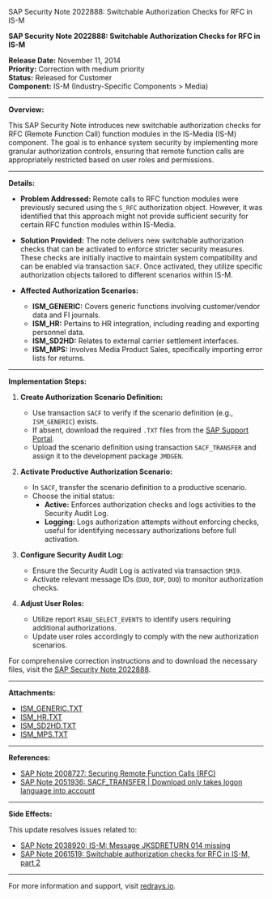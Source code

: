 SAP Security Note 2022888: Switchable Authorization Checks for RFC in IS-M

**SAP Security Note 2022888: Switchable Authorization Checks for RFC in IS-M**

**Release Date:** November 11, 2014  
**Priority:** Correction with medium priority  
**Status:** Released for Customer  
**Component:** IS-M (Industry-Specific Components > Media)  

---

**Overview:**

This SAP Security Note introduces new switchable authorization checks for RFC (Remote Function Call) function modules in the IS-Media (IS-M) component. The goal is to enhance system security by implementing more granular authorization controls, ensuring that remote function calls are appropriately restricted based on user roles and permissions.

---

**Details:**

- **Problem Addressed:**
  Remote calls to RFC function modules were previously secured using the `S_RFC` authorization object. However, it was identified that this approach might not provide sufficient security for certain RFC function modules within IS-Media.

- **Solution Provided:**
  The note delivers new switchable authorization checks that can be activated to enforce stricter security measures. These checks are initially inactive to maintain system compatibility and can be enabled via transaction `SACF`. Once activated, they utilize specific authorization objects tailored to different scenarios within IS-M.

- **Affected Authorization Scenarios:**
  - **ISM_GENERIC:** Covers generic functions involving customer/vendor data and FI journals.
  - **ISM_HR:** Pertains to HR integration, including reading and exporting personnel data.
  - **ISM_SD2HD:** Relates to external carrier settlement interfaces.
  - **ISM_MPS:** Involves Media Product Sales, specifically importing error lists for returns.

---

**Implementation Steps:**

1. **Create Authorization Scenario Definition:**
   - Use transaction `SACF` to verify if the scenario definition (e.g., `ISM_GENERIC`) exists.
   - If absent, download the required `.TXT` files from the [SAP Support Portal](https://me.sap.com/notes/2022888).
   - Upload the scenario definition using transaction `SACF_TRANSFER` and assign it to the development package `JMDGEN`.

2. **Activate Productive Authorization Scenario:**
   - In `SACF`, transfer the scenario definition to a productive scenario.
   - Choose the initial status:
     - **Active:** Enforces authorization checks and logs activities to the Security Audit Log.
     - **Logging:** Logs authorization attempts without enforcing checks, useful for identifying necessary authorizations before full activation.

3. **Configure Security Audit Log:**
   - Ensure the Security Audit Log is activated via transaction `SM19`.
   - Activate relevant message IDs (`DUO`, `DUP`, `DUQ`) to monitor authorization checks.

4. **Adjust User Roles:**
   - Utilize report `RSAU_SELECT_EVENTS` to identify users requiring additional authorizations.
   - Update user roles accordingly to comply with the new authorization scenarios.

For comprehensive correction instructions and to download the necessary files, visit the [SAP Security Note 2022888](https://me.sap.com/notes/2022888).

---

**Attachments:**

- [ISM_GENERIC.TXT](https://me.sap.com/sap/support/sapnotes/public/services/attachment.htm?iv_key=012003146900000725382014&iv_version=0001&iv_guid=9B84D8DF9CF24143B397C301CB9FDD93)
- [ISM_HR.TXT](https://me.sap.com/sap/support/sapnotes/public/services/attachment.htm?iv_key=012003146900000725382014&iv_version=0001&iv_guid=2E1B0C4A71AE844496C97A78D3A91F42)
- [ISM_SD2HD.TXT](https://me.sap.com/sap/support/sapnotes/public/services/attachment.htm?iv_key=012003146900000725382014&iv_version=0001&iv_guid=51920AF1EB95754D8A9702C6CA2ADF2C)
- [ISM_MPS.TXT](https://me.sap.com/sap/support/sapnotes/public/services/attachment.htm?iv_key=012003146900000725382014&iv_version=0001&iv_guid=EBE5C87ECDD217469C2E1DD6D3A282C4)

---

**References:**

- [SAP Note 2008727: Securing Remote Function Calls (RFC)](https://me.sap.com/notes/2008727)
- [SAP Note 2051936: SACF_TRANSFER | Download only takes logon language into account](https://me.sap.com/notes/2051936)

---

**Side Effects:**

This update resolves issues related to:
- [SAP Note 2038920: IS-M: Message JKSDRETURN 014 missing](https://me.sap.com/notes/2038920)
- [SAP Note 2061519: Switchable authorization checks for RFC in IS-M, part 2](https://me.sap.com/notes/2061519)

---

For more information and support, visit [redrays.io](https://redrays.io).